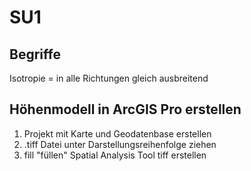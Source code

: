 # SU1
## Begriffe
Isotropie = in alle Richtungen gleich ausbreitend


## Höhenmodell in ArcGIS Pro erstellen
1. Projekt mit Karte und Geodatenbase erstellen
2. .tiff Datei unter Darstellungsreihenfolge ziehen
3. fill "füllen" Spatial Analysis Tool tiff erstellen 
